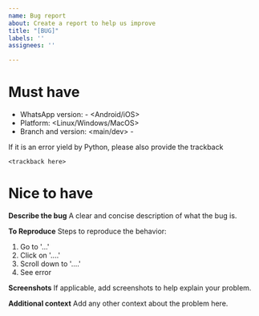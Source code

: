 ```yaml
---
name: Bug report
about: Create a report to help us improve
title: "[BUG]"
labels: ''
assignees: ''

---
```


# Must have
- WhatsApp version: <WhatsApp version> - <Android/iOS>
- Platform: <Linux/Windows/MacOS>
- Branch and version: <main/dev> - <exporter version>

If it is an error yield by Python, please also provide the trackback
```
<trackback here>
```

# Nice to have
**Describe the bug**
A clear and concise description of what the bug is.

**To Reproduce**
Steps to reproduce the behavior:
1. Go to '...'
2. Click on '....'
3. Scroll down to '....'
4. See error

**Screenshots**
If applicable, add screenshots to help explain your problem.

**Additional context**
Add any other context about the problem here.

